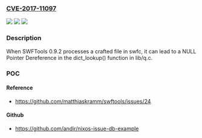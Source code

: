### [CVE-2017-11097](https://cve.mitre.org/cgi-bin/cvename.cgi?name=CVE-2017-11097)
![](https://img.shields.io/static/v1?label=Product&message=n%2Fa&color=blue)
![](https://img.shields.io/static/v1?label=Version&message=n%2Fa&color=blue)
![](https://img.shields.io/static/v1?label=Vulnerability&message=n%2Fa&color=brighgreen)

### Description

When SWFTools 0.9.2 processes a crafted file in swfc, it can lead to a NULL Pointer Dereference in the dict_lookup() function in lib/q.c.

### POC

#### Reference
- https://github.com/matthiaskramm/swftools/issues/24

#### Github
- https://github.com/andir/nixos-issue-db-example

